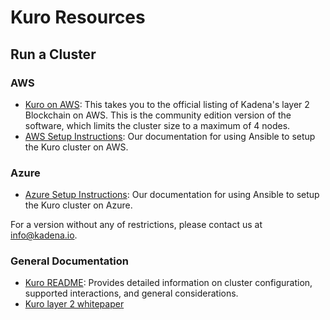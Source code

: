# Kuro Resources

## **Run a Cluster** [​](https://docs.kadena.io/build/kuro-layer-2#run-a-cluster-) <a href="#run-a-cluster" id="run-a-cluster"></a>

### **AWS**[​](https://docs.kadena.io/build/kuro-layer-2#aws) <a href="#aws" id="aws"></a>

* [Kuro on AWS](https://aws.amazon.com/marketplace/pp/Kadena-LLC-Kadena-Blockchain-for-Enterprise-Commun/B07MKMKP4F): This takes you to the official listing of Kadena's layer 2 Blockchain on AWS. This is the community edition version of the software, which limits the cluster size to a maximum of 4 nodes.
* [AWS Setup Instructions](https://kadena-io.github.io/scalableBFT.github.io/#ansible-and-aws): Our documentation for using Ansible to setup the Kuro cluster on AWS.

### **Azure**[​](https://docs.kadena.io/build/kuro-layer-2#azure) <a href="#azure" id="azure"></a>

* [Azure Setup Instructions](https://kadena-io.github.io/scalableBFT.github.io/azure/#ansible-and-azure): Our documentation for using Ansible to setup the Kuro cluster on Azure.

For a version without any of restrictions, please contact us at [info@kadena.io](mailto:info@kadena.io).

### **General Documentation** [​](https://docs.kadena.io/build/kuro-layer-2#general-documentation-) <a href="#general-documentation" id="general-documentation"></a>

* [Kuro README](https://kadena-io.github.io/scalableBFT.github.io/#kuro-documentation): Provides detailed information on cluster configuration, supported interactions, and general considerations.
* [Kuro layer 2 whitepaper](https://docs.kadena.io/basics/whitepapers/kuro-layer-2)
